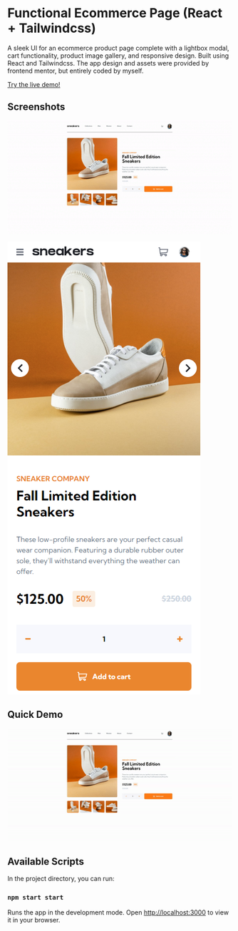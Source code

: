 # Functional Ecommerce Page (React + Tailwindcss)

A sleek UI for an ecommerce product page complete with a lightbox modal, cart functionality, product image gallery, and responsive design. Built using React and Tailwindcss. The app design and assets were provided by frontend mentor, but entirely coded by myself.

[Try the live demo!](https://ecommerce-page-d5cfb.web.app/)

## Screenshots

![Desktop Screenshot](./demo_imgs/ecommerce-first-frame.gif)

![Mobile Screenshot](./demo_imgs/mobile-screenshot.PNG)

## Quick Demo

![Desktop Demo](./demo_imgs/ecommerce-page-demo-cropped.gif)

## Available Scripts

In the project directory, you can run:

### `npm start start`

Runs the app in the development mode.
Open [http://localhost:3000](http://localhost:3000) to view it in your browser.
